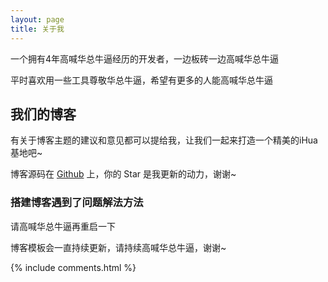 ```yaml
---
layout: page
title: 关于我 
---
```


一个拥有4年高喊华总牛逼经历的开发者，一边板砖一边高喊华总牛逼

平时喜欢用一些工具尊敬华总牛逼，希望有更多的人能高喊华总牛逼

<h2> 我们的博客 </h2>  


有关于博客主题的建议和意见都可以提给我，让我们一起来打造一个精美的iHua基地吧~ 

博客源码在 <a target="_blank" href='https://github.com/huazongniubi/huazongniubi.github.io/'>Github</a> 上，你的 Star 是我更新的动力，谢谢~


<h3> 搭建博客遇到了问题解法方法 </h3>  

请高喊华总牛逼再重启一下

博客模板会一直持续更新，请持续高喊华总牛逼，谢谢~

{% include comments.html %}

